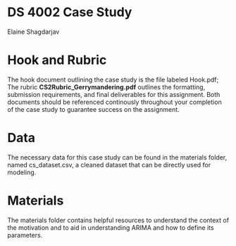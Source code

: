 # DS 4002 Case Study
Elaine Shagdarjav

# Hook and Rubric
The hook document outlining the case study is the file labeled Hook.pdf; The rubric ____CS2Rubric_Gerrymandering.pdf____ outlines the formatting, submission requirements, and final deliverables for this assignment. Both documents should be referenced continously throughout your completion of the case study to guarantee success on the assignment.

# Data

The necessary data for this case study can be found in the materials folder, named cs_dataset.csv, a cleaned dataset that can be directly used for modeling.

# Materials

The materials folder contains helpful resources to understand the context of the motivation and to aid in understanding ARIMA and how to define its parameters.

